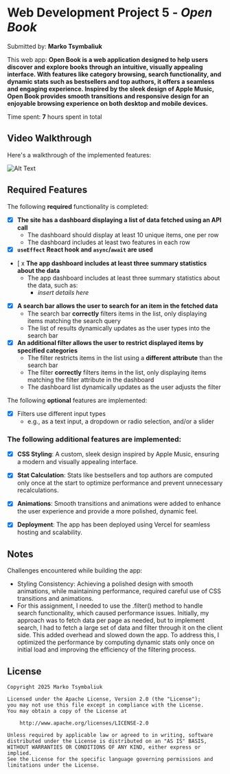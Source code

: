 # Web Development Project 5 - *Open Book*

Submitted by: **Marko Tsymbaliuk**

This web app: **Open Book is a web application designed to help users discover and explore books through an intuitive, visually appealing interface. With features like category browsing, search functionality, and dynamic stats such as bestsellers and top authors, it offers a seamless and engaging experience. Inspired by the sleek design of Apple Music, Open Book provides smooth transitions and responsive design for an enjoyable browsing experience on both desktop and mobile devices.**

Time spent: **7** hours spent in total

## Video Walkthrough

Here's a walkthrough of the implemented features:

![Alt Text](docs/open-book-demo.gif)

## Required Features

The following **required** functionality is completed:

- [x] **The site has a dashboard displaying a list of data fetched using an API call**
  - The dashboard should display at least 10 unique items, one per row
  - The dashboard includes at least two features in each row
- [x] **`useEffect` React hook and `async`/`await` are used**
- [ x **The app dashboard includes at least three summary statistics about the data** 
  - The app dashboard includes at least three summary statistics about the data, such as:
    - *insert details here*
- [x] **A search bar allows the user to search for an item in the fetched data**
  - The search bar **correctly** filters items in the list, only displaying items matching the search query
  - The list of results dynamically updates as the user types into the search bar
- [x] **An additional filter allows the user to restrict displayed items by specified categories**
  - The filter restricts items in the list using a **different attribute** than the search bar 
  - The filter **correctly** filters items in the list, only displaying items matching the filter attribute in the dashboard
  - The dashboard list dynamically updates as the user adjusts the filter

The following **optional** features are implemented:

- [x] Filters use different input types
  - e.g., as a text input, a dropdown or radio selection, and/or a slider

### The following **additional** features are implemented:

- [x] **CSS Styling**: A custom, sleek design inspired by Apple Music, ensuring a modern and visually appealing interface.
- [x] **Stat Calculation**: Stats like bestsellers and top authors are computed only once at the start to optimize performance and prevent unnecessary recalculations.
- [x] **Animations**: Smooth transitions and animations were added to enhance the user experience and provide a more polished, dynamic feel.
- [x] **Deployment**: The app has been deployed using Vercel for seamless hosting and scalability.


## Notes

Challenges encountered while building the app:
- Styling Consistency: Achieving a polished design with smooth animations, while maintaining performance, required careful use of CSS transitions and animations.
- For this assignment, I needed to use the .filter() method to handle search functionality, which caused performance issues. Initially, my approach was to fetch data per page as needed, but to implement search, I had to fetch a large set of data and filter through it on the client side. This added overhead and slowed down the app. To address this, I optimized the performance by computing dynamic stats only once on initial load and improving the efficiency of the filtering process.

## License

    Copyright 2025 Marko Tsymbaliuk

    Licensed under the Apache License, Version 2.0 (the "License");
    you may not use this file except in compliance with the License.
    You may obtain a copy of the License at

        http://www.apache.org/licenses/LICENSE-2.0

    Unless required by applicable law or agreed to in writing, software
    distributed under the License is distributed on an "AS IS" BASIS,
    WITHOUT WARRANTIES OR CONDITIONS OF ANY KIND, either express or implied.
    See the License for the specific language governing permissions and
    limitations under the License.
